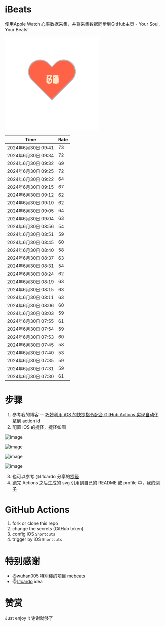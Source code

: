# iBeats
使用Apple Watch 心率数据采集，并将采集数据同步到GitHub主页 - Your Soul, Your Beats!

![](./files/heart.svg)

<!--START_SECTION:my_heart_rate-->
| Time | Rate | 
 | ---- | ---- | 
| 2024年6月30日 09:41 | 73 |
| 2024年6月30日 09:34 | 72 |
| 2024年6月30日 09:32 | 69 |
| 2024年6月30日 09:25 | 72 |
| 2024年6月30日 09:22 | 64 |
| 2024年6月30日 09:15 | 67 |
| 2024年6月30日 09:12 | 62 |
| 2024年6月30日 09:10 | 62 |
| 2024年6月30日 09:05 | 64 |
| 2024年6月30日 09:04 | 63 |
| 2024年6月30日 08:56 | 54 |
| 2024年6月30日 08:51 | 59 |
| 2024年6月30日 08:45 | 60 |
| 2024年6月30日 08:40 | 58 |
| 2024年6月30日 08:37 | 63 |
| 2024年6月30日 08:31 | 54 |
| 2024年6月30日 08:24 | 62 |
| 2024年6月30日 08:19 | 63 |
| 2024年6月30日 08:15 | 63 |
| 2024年6月30日 08:11 | 63 |
| 2024年6月30日 08:06 | 60 |
| 2024年6月30日 08:03 | 59 |
| 2024年6月30日 07:55 | 61 |
| 2024年6月30日 07:54 | 59 |
| 2024年6月30日 07:53 | 60 |
| 2024年6月30日 07:45 | 58 |
| 2024年6月30日 07:40 | 53 |
| 2024年6月30日 07:35 | 59 |
| 2024年6月30日 07:31 | 59 |
| 2024年6月30日 07:30 | 61 |

<!--END_SECTION:my_heart_rate-->

# 步骤
1. 参考我的博客 -- [巧妙利用 iOS 的快捷指令配合 GitHub Actions 实现自动化](https://github.com/yihong0618/gitblog/issues/198) 拿到 action id
2. 配置 iOS 的捷径，捷径如图

![image](https://user-images.githubusercontent.com/15976103/122154218-0db0b480-ce97-11eb-93bb-5aec07c558dc.png)

![image](https://user-images.githubusercontent.com/15976103/122154236-186b4980-ce97-11eb-8e4b-70551a0391ae.png)

![image](https://user-images.githubusercontent.com/15976103/122154268-2d47dd00-ce97-11eb-902e-3acf292265a9.png)

![image](https://user-images.githubusercontent.com/15976103/122174055-fa144680-ceb4-11eb-9be2-3eb83cd516f7.png)

3. 也可以参考 @L1cardo 分享的[捷径](https://www.icloud.com/shortcuts/6ab6047b459c41ad822ad6b94b1c03d4)
4. 跑完 Actions 之后生成的 svg 引用到自己的 README 或 profile 中，我的[例子](https://github.com/yihong0618) 

# GitHub Actions

1. fork or clone this repo
2. change the secrets (GitHub token)
3. config iOS `Shortcuts` 
4. trigger by iOS `Shortcuts`

# 特别感谢
- @[wuhan005](https://github.com/wuhan005) 特别棒的项目 [mebeats](https://github.com/wuhan005/mebeats)
- @[L1cardo](https://github.com/L1cardo) idea

# 赞赏
Just enjoy it
谢谢就够了
